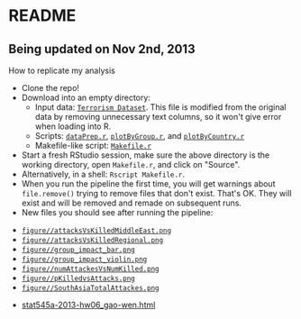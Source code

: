 README
========================================================
## Being updated on Nov 2nd, 2013

How to replicate my analysis

  * Clone the repo!
  * Download into an empty directory:
    - Input data: [`Terrorism Dataset`](data/clean_globalterrorismdb_1012dist.tsv). This file is modified from the original data by removing unnecessary text columns, so it won't give error when loading into R.
    - Scripts: [`dataPrep.r`](dataPrep.r), [`plotByGroup.r`](plotByGroup.r), and [`plotByCountry.r`](plotByCountry.r)
    - Makefile-like script: [`Makefile.r`](Makefile.r)
  * Start a fresh RStudio session, make sure the above directory is the working directory, open `Makefile.r`, and click on "Source".
  * Alternatively, in a shell: `Rscript Makefile.r`.
  * When you run the pipeline the first time, you will get warnings about `file.remove()` trying to remove files that don't exist. That's OK. They will exist and will be removed and remade on subsequent runs.
  * New files you should see after running the pipeline:  
<ul>
<li><a href="figure//attacksVsKilledMiddleEast.png"><code>figure//attacksVsKilledMiddleEast.png</code></a></li>
<li><a href="figure//attacksVsKilledRegional.png"><code>figure//attacksVsKilledRegional.png</code></a></li>
<li><a href="figure//group_impact_bar.png"><code>figure//group_impact_bar.png</code></a></li>
<li><a href="figure//group_impact_violin.png"><code>figure//group_impact_violin.png</code></a></li>
<li><a href="figure//numAttackesVsNumKilled.png"><code>figure//numAttackesVsNumKilled.png</code></a></li>
<li><a href="figure//pKilledvsAttacks.png"><code>figure//pKilledvsAttacks.png</code></a></li>
<li><a href="figure//SouthAsiaTotalAttackes.png"><code>figure//SouthAsiaTotalAttackes.png</code></a></li>
</ul>

- [stat545a-2013-hw06_gao-wen.html](stat545a-2013-hw06_gao-wen.html)
  
